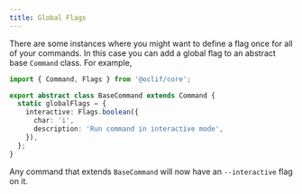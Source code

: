 ```yaml
---
title: Global Flags
---
```


There are some instances where you might want to define a flag once for all of your commands. In this case you can add a global flag to an abstract base `Command` class. For example,


```typescript
import { Command, Flags } from '@oclif/core';

export abstract class BaseCommand extends Command {
  static globalFlags = {
    interactive: Flags.boolean({
      char: 'i',
      description: 'Run command in interactive mode',
    }),
  };
}
```

Any command that extends `BaseCommand` will now have an `--interactive` flag on it.
